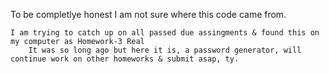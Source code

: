 To be completlye honest I am not sure where this code came from. 


    I am trying to catch up on all passed due assingments & found this on my computer as Homework-3 Real
        It was so long ago but here it is, a password generator, will continue work on other homeworks & submit asap, ty.